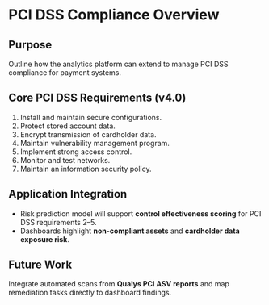 # PCI DSS Compliance Overview

## Purpose
Outline how the analytics platform can extend to manage PCI DSS compliance for payment systems.

## Core PCI DSS Requirements (v4.0)
1. Install and maintain secure configurations.
2. Protect stored account data.
3. Encrypt transmission of cardholder data.
4. Maintain vulnerability management program.
5. Implement strong access control.
6. Monitor and test networks.
7. Maintain an information security policy.

## Application Integration
- Risk prediction model will support **control effectiveness scoring** for PCI DSS requirements 2–5.
- Dashboards highlight **non-compliant assets** and **cardholder data exposure risk**.

## Future Work
Integrate automated scans from **Qualys PCI ASV reports** and map remediation tasks directly to dashboard findings.
